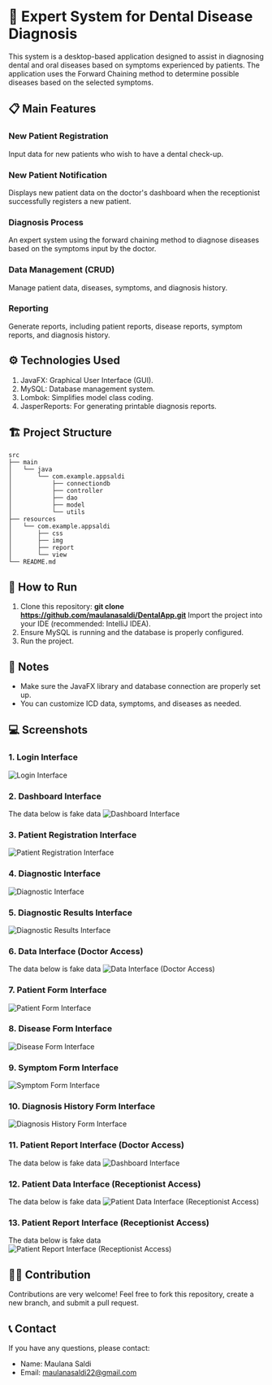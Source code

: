 # 🦷 Expert System for Dental Disease Diagnosis
This system is a desktop-based application designed to assist in diagnosing dental and oral diseases based on symptoms experienced by patients. The application uses the Forward Chaining method to determine possible diseases based on the selected symptoms.

## 📋 Main Features
### New Patient Registration
Input data for new patients who wish to have a dental check-up.

### New Patient Notification
Displays new patient data on the doctor's dashboard when the receptionist successfully registers a new patient.

### Diagnosis Process
An expert system using the forward chaining method to diagnose diseases based on the symptoms input by the doctor.

### Data Management (CRUD)
Manage patient data, diseases, symptoms, and diagnosis history.

### Reporting
Generate reports, including patient reports, disease reports, symptom reports, and diagnosis history.

## ⚙️ Technologies Used
1. JavaFX: Graphical User Interface (GUI).
2. MySQL: Database management system.
3. Lombok: Simplifies model class coding.
4. JasperReports: For generating printable diagnosis reports.

## 🏗️ Project Structure
```text
src
├── main
│   └── java
│       └── com.example.appsaldi
│           ├── connectiondb
│           ├── controller
│           ├── dao
│           ├── model
│           └── utils
├── resources
│   └── com.example.appsaldi
│       ├── css
│       ├── img
│       ├── report
│       └── view
└── README.md
```

## 🚀 How to Run
1. Clone this repository:
**git clone https://github.com/maulanasaldi/DentalApp.git**
Import the project into your IDE (recommended: IntelliJ IDEA).
3. Ensure MySQL is running and the database is properly configured.
4. Run the project.

## 📌 Notes
* Make sure the JavaFX library and database connection are properly set up.
* You can customize ICD data, symptoms, and diseases as needed.

## 💻 Screenshots
### 1. Login Interface
![Login Interface](images/Login.png)

### 2. Dashboard Interface
The data below is fake data
![Dashboard Interface](images/01Beranda.png)

### 3. Patient Registration Interface
![Patient Registration Interface](images/02RegistrasiPasien.png)

### 4. Diagnostic Interface
![Diagnostic Interface](images/03TampilanLayarDiagnosa.png)

### 5. Diagnostic Results Interface
![Diagnostic Results Interface](images/04TampilanLayarHasilDiagnosa.png)

### 6. Data Interface (Doctor Access)
The data below is fake data
![Data Interface (Doctor Access)](images/05TampilanLayarData(Dokter).png)

### 7. Patient Form Interface
![Patient Form Interface](images/06TampilanFormPasien.png)

### 8. Disease Form Interface
![Disease Form Interface](images/07TampilanFormPenyakit.png)

### 9. Symptom Form Interface
![Symptom Form Interface](images/08TampilanFormGejala.png)

### 10. Diagnosis History Form Interface
![Diagnosis History Form Interface](images/09TampilanFormRiwayatDiagnosa.png)

### 11. Patient Report Interface (Doctor Access)
The data below is fake data
![Dashboard Interface](images/10TampilanLayarLaporan(Dokter).png)

### 12. Patient Data Interface (Receptionist Access)
The data below is fake data
![Patient Data Interface (Receptionist Access)](images/11TampilanLayarData(Resepsionis).png)

### 13. Patient Report Interface (Receptionist Access)
The data below is fake data
![Patient Report Interface (Receptionist Access)](images/12TampilanLayarLaporan(Resepsionis).png)

## 🙋‍♂️ Contribution
Contributions are very welcome!
Feel free to fork this repository, create a new branch, and submit a pull request.

## 📞 Contact
If you have any questions, please contact:

* Name: Maulana Saldi
* Email: maulanasaldi22@gmail.com

